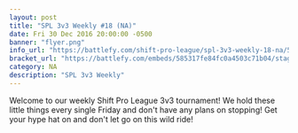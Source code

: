 ```yaml
---
layout: post
title: "SPL 3v3 Weekly #18 (NA)"
date: Fri 30 Dec 2016 20:00:00 -0500
banner: "flyer.png"
info_url: "https://battlefy.com/shift-pro-league/spl-3v3-weekly-18-na/585317fe84fc0a4503c71b04/info"
bracket_url: "https://battlefy.com/embeds/585317fe84fc0a4503c71b04/stage/585317fe84fc0a4503c71b05"
category: NA
description: "SPL 3v3 Weekly"
---
```


Welcome to our weekly Shift Pro League 3v3 tournament! We hold these little things every single Friday and don't have any plans on stopping! Get your hype hat on and don't let go on this wild ride!
